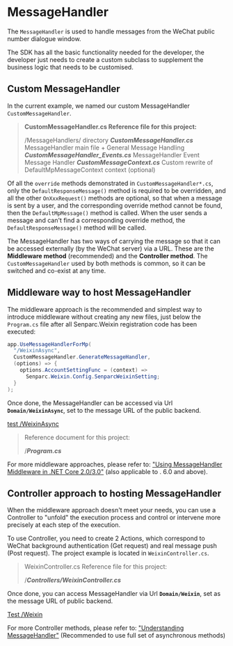 # MessageHandler

The `MessageHandler` is used to handle messages from the WeChat public number dialogue window.

The SDK has all the basic functionality needed for the developer, the developer just needs to create a custom subclass to supplement the business logic that needs to be customised.

## Custom MessageHandler

In the current example, we named our custom MessageHandler `CustomMessageHandler`.

> **CustomMessageHandler.cs Reference file for this project:**
>
> /MessageHandlers/ directory
> **_CustomMessageHandler.cs_** MessageHandler main file + General Message Handling
> **_CustomMessageHandler_Events.cs_** MessageHandler Event Message Handler
> **_CustomMessageContext.cs_** Custom rewrite of DefaultMpMessageContext context (optional)

Of all the `override` methods demonstrated in `CustomMessageHandler*.cs`, only the `DefaultResponseMessage()` method is required to be overridden, and all the other `OnXxxRequest()` methods are optional, so that when a message is sent by a user, and the corresponding override method cannot be found, then the `DefaultMpMessage()` method is called. When the user sends a message and can't find a corresponding override method, the `DefaultResponseMessage()` method will be called.

The MessageHandler has two ways of carrying the message so that it can be accessed externally (by the WeChat server) via a URL. These are the **Middleware method** (recommended) and the **Controller method**. The `CustomMessageHandler` used by both methods is common, so it can be switched and co-exist at any time.

## Middleware way to host MessageHandler

The middleware approach is the recommended and simplest way to introduce middleware without creating any new files, just below the `Program.cs` file after all Senparc.Weixin registration code has been executed:

```cs
app.UseMessageHandlerForMp(
  "/WeixinAsync",
  CustomMessageHandler.GenerateMessageHandler,
  (options) => {
    options.AccountSettingFunc = (context) =>
      Senparc.Weixin.Config.SenparcWeixinSetting;
  }
);
```

Once done, the MessageHandler can be accessed via Url **`Domain/WeixinAsync`**, set to the message URL of the public backend.

[test /WeixinAsync](https://sdk.weixin.senparc.com/WeixinAsync)

> Reference document for this project:
>
> /**_Program.cs_**

For more middleware approaches, please refer to: ["Using MessageHandler Middleware in .NET Core 2.0/3.0"](https://www.cnblogs.com/szw/p/Wechat-MessageHandler-Middleware.html) (also applicable to . 6.0 and above).

## Controller approach to hosting MessageHandler

When the middleware approach doesn't meet your needs, you can use a Controller to "unfold" the execution process and control or intervene more precisely at each step of the execution.

To use Controller, you need to create 2 Actions, which correspond to WeChat background authentication (Get request) and real message push (Post request). The project example is located in `WeixinController.cs`.

> WeixinController.cs Reference file for this project:
>
> /**_Controllers/WeixinController.cs_**

Once done, you can access MessageHandler via Url **`Domain/Weixin`**, set as the message URL of public backend.

[Test /Weixin](https://sdk.weixin.senparc.com/Weixin)

For more Controller methods, please refer to: ["Understanding MessageHandler"](https://www.cnblogs.com/szw/p/3414862.html) (Recommended to use full set of asynchronous methods)
